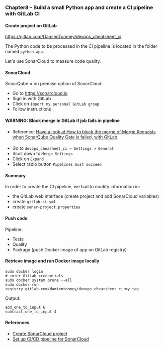 ### Chapter8 – Build a small Python app and create a CI pipeline with GitLab CI

#### Create project on GitLab

https://gitlab.com/DamienToomey/devops_cheatsheet_ci

The Python code to be processed in the CI pipeline is located in the folder named `python_app`.

Let's use SonarCloud to measure code quality.

#### SonarCloud

SonarQube = on premise option of SonarCloud.

- Go to https://sonarcloud.io
- Sign in with GitLab
- Click on `Import my personal GitLab group`
- Follow instructions

#### WARNING: Block merge in GitLab if job fails in pipeline

- Reference: [Have a look at How to block the merge of Merge Requests when SonarQube Quality Gate is failed, with GitLab](https://community.sonarsource.com/t/how-to-block-the-merge-of-merge-requests-when-sonarqube-quality-gate-is-failed-with-gitlab/19530)

####

- Go to `devops_cheasheet_ci > Settings > General`
- Scoll down to `Merge Settings`
- Click on `Expand`
- Select radio button `Pipelines must succeed`

#### Summary

In order to create the CI pipeline, we had to modify information in:
- the GitLab web interface (create project and add SonarCloud variables)
- create `gitlab-ci.yml`
- create `sonar-project.properties`

#### Push code

Pipeline:
- Tests
- Quality
- Package (push Docker image of app on GitLab registry)

#### Retrieve image and run Docker image locally

```
sudo docker login
# enter GitLab credentials
sudo docker system prune --all
sudo docker run registry.gitlab.com/damientoomey/devops_cheatsheet_ci:my_tag
```

Output:

```
add_one_to_input 6
subtract_one_to_input 4
```

#### References

- [Create SonarCloud project](https://sonarcloud.io/documentation/integrations/gitlab)
- [Set up CI/CD pipeline for SonarCloud](https://sonarcloud.io/project/configuration?analysisMode=GitLabPipeline&id=DamienToomey_devops_cheatsheet_ci)